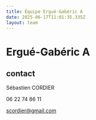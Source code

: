 ```yaml
---
title: Équipe Ergué-Gabéric A
date: 2025-06-17T11:01:35.335Z
layout: team
---
```


# Ergué-Gabéric A



## contact 

Sébastien CORDIER

06 22 74 86 11

scordier@gmail.com

